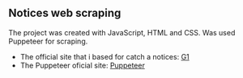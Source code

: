 ## Notices web scraping

The project was created with JavaScript, HTML and CSS. Was used Puppeteer for scraping.

- The official site that i based for catch a notices: [G1](https://g1.globo.com/)
- The Puppeteer oficial site: [Puppeteer](https://pptr.dev/)
